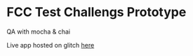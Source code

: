 FCC Test Challengs Prototype 
============================

QA with mocha & chai

Live app hosted on glitch [here](https://romxz-boilerplate-mochachai.glitch.me)
